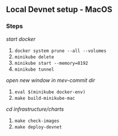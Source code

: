 ## Local Devnet setup - MacOS

### Steps

*start docker*

1. `docker system prune --all --volumes`
2. `minikube delete`
3. `minikube start --memory=8192`
4. `minikube tunnel`

*open new window in mev-commit dir*

1. `eval $(minikube docker-env)`
2. `make build-minikube-mac`

*cd infrastructure/charts*

1. `make check-images`
2. `make deploy-devnet`

